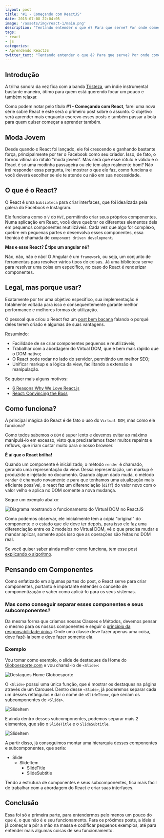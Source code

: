 ```yaml
---
layout: post
title: "#1 - Começando com ReactJS"
date: 2015-07-08 22:04:05
image: '/assets/img/react-1/main.png'
description: "Tentando entender o que é? Para que serve? Por onde começar?"
tags:
- react
- js
categories:
- Aprendendo ReactJS
twitter_text: "Tentando entender o que é? Para que serve? Por onde começar?"
---
```


## Introdução

A trilha sonora da vez fica com a banda [Tristeza](https://open.spotify.com/artist/3oglFEsE6GvwwJFConxKa5), um indie instrumental bastante maneiro, ótimo para quem está querendo focar um pouco e também relaxar.

Como podem notar pelo título **#1 - Começando com React**, farei uma nova série sobre React e este será o primeiro post sobre o assunto. O objetivo será aprender mais enquanto escrevo esses posts e também passar a bola para quem quiser começar a aprender também.


## Moda Jovem

<script type="text/javascript" src="//www.google.com.br/trends/embed.js?hl=pt-BR&q=ReactJS&date=1/2012+37m&cmpt=q&tz=Etc/GMT%2B3&tz=Etc/GMT%2B3&content=1&cid=TIMESERIES_GRAPH_0&export=5&w=700&h=330"></script>

Desde quando o React foi lançado, ele foi crescendo e ganhando bastante força, principalmente por ter o Facebook como seu criador. Isso, de fato, o tornou vítima do rótulo "moda jovem". Mas será que esse rótulo é válido e o React é só uma modinha passageira ou ele tem algo realmente bom? Não irei responder essa pergunta, irei mostrar o que ele faz, como funciona e você deverá escolher se ele te atende ou não em sua necessidade.

## O que é o React?

O React é uma `biblioteca` para criar interfaces, que foi idealizada pela galera do Facebook e Instagram.

Ele funciona como o `V` do `MVC`, permitindo criar seus próprios componentes. Numa aplicação em React, você deve quebrar os diferentes elementos dela em pequenos componentes reutilizáveis. Cada vez que algo for complexo, quebre em pequenas partes e desenvolva esses componentes, essa técnica é chamada de
`component driven development`.

**Mas e esse React? É tipo um angular né?**

Não, não, não e não! O Angular é um `framework`, ou seja, um conjunto de ferramentas para resolver vários tipos de coisas. Já uma biblioteca serve para resolver uma coisa em específico, no caso do React é renderizar componentes.

## Legal, mas porque usar?

Exatamente por ter uma objetivo específico, sua implementação é totalmente voltada para isso e consequentemente garante melhor performance e melhores formas de utilização.

O pessoal que criou o React fez um [post bem bacana](http://facebook.github.io/react/blog/2013/06/05/why-react.html) falando o porquê deles terem criado e algumas de suas vantagens.

Resumindo:

* Facilidade de se criar componentes pequenos e reutilizáveis;
* Trabalhar com a abordagem do Virtual DOM, que é bem mais rápido que o DOM nativo;
* O React pode rodar no lado do servidor, permitindo um melhor SEO;
* Unificar markup e a lógica da view, facilitando a extensão e manipulação.

Se quiser mais alguns motivos:

* [6 Reasons Why We Love React.js](http://www.syncano.com/reactjs-reasons-why-part-1/)
* [React: Convincing the Boss](http://www.quora.com/Pete-Hunt/Posts/React-Convincing-the-Boss)

## Como funciona?

A principal mágica do React é de fato o uso do `Virtual DOM`, mas como ele funciona?

Como todos sabemos o `DOM` é super lento e devemos evitar ao máximo manipulá-lo em excesso, visto que precisaríamos fazer muitos repaints e reflows, que iriam custar muito para o nosso browser.

**É aí que o React brilha!**

Quando um componente é inicializado, o método `render` é chamado, gerando uma representação da view. Dessa representação, um markup é produzido e injetado no documento. Quando algum dado muda, o método `render` é chamado novamente e para que tenhamos uma atualização mais eficiente possível, o react faz um diferenciação (`diff`) do valor novo com o valor velho e aplica no DOM somente a nova mudança.

Segue um exemplo abaixo:

![Diagrama mostrando o funcionamento do Virtual DOM no ReactJS](/assets/img/react-1/reactjs-virtual-dom.png)

Como podemos observar, ele inicialmente tem a cópia "original" do componente e o estado que ele deve ter depois, para isso ele faz uma diferenciação entre os 2 modelos no Virtual DOM, vê o que precisa mudar e mandar aplicar, somente após isso que as operações são feitas no DOM real.

Se você quiser saber ainda melhor como funciona, tem esse [post explicando o algoritmo](http://calendar.perfplanet.com/2013/diff/).


## Pensando em Componentes

Como enfatizado em algumas partes do post, o React serve para criar componentes, portanto é importante entender o conceito de componentização e saber como aplicá-lo para os seus sistemas.

### Mas como conseguir separar esses componentes e seus subcomponentes?

Da mesma forma que criamos nossas Classes e Métodos, devemos pensar o mesmo para os nossos componentes e seguir o [princípio da responsabilidade única](http://www.devmedia.com.br/arquitetura-o-principio-da-responsabilidade-unica/18700). Onde uma classe deve fazer apenas uma coisa, deve fazê-la bem e deve fazer somente ela.

### Exemplo

Vou tomar como exemplo, o slide de destaques da Home do [Globoesporte.com](http://globoesporte.globo.com/) e vou chamá-lo de `<Slide>`:

![Destaques Home Globoesporte](/assets/img/react-1/slide.jpg)

O `<Slide>` possui uma única função, que é mostrar os destaques na página através de um Carousel. Dentro desse `<Slide>`, já poderemos separar cada um desses retângulos e dar o nome de `<SlideItem>`, que seriam os subcomponentes de `<Slide>`.

![SlideItem](/assets/img/react-1/slideItem.jpg)

E ainda dentro desses subcomponentes, podemos separar mais 2 elementos, que são o `SlideTitle` e o `SlideSubtitle`.

![SlideItem](/assets/img/react-1/slideElements.jpg)

A partir disso, já conseguimos montar uma hierarquia desses componentes e subcomponentes, que seria:

* Slide
	- SlideItem
		+ SlideTitle
		+ SlideSubtitle

Tendo a estrutura de componentes e seus subcomponentes, fica mais fácil de trabalhar com a abordagem do React e criar suas interfaces.

## Conclusão

Essa foi só a primeira parte, para entendermos pelo menos um pouco do que é, o que não é e seu funcionamento. Para os próximos posts, a ideia é já começar a pôr a mão na massa e codificar pequenos exemplos, até para entender mais algumas coisas de seu funcionamento.





